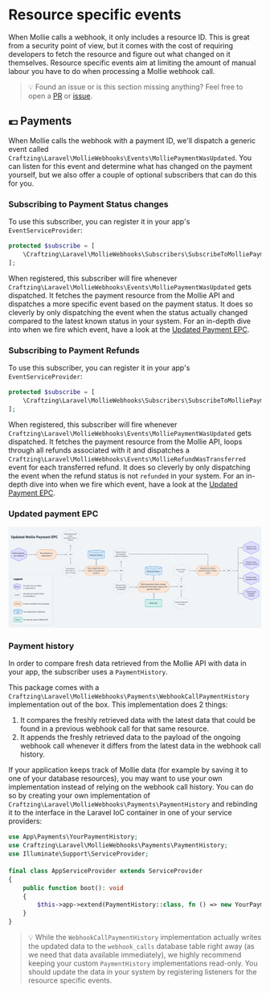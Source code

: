Resource specific events
===

When Mollie calls a webhook, it only includes a resource ID. This is great from a security point of view, but it comes 
with the cost of requiring developers to fetch the resource and figure out what changed on it themselves. Resource 
specific events aim at limiting the amount of manual labour you have to do when processing a Mollie webhook call.

> 💡 Found an issue or is this section missing anything? Feel free to open a
> [PR](https://github.com/craftzing/laravel-mollie-webhooks/compare) or
> [issue](https://github.com/craftzing/laravel-mollie-webhooks/issues/new).

## 💶 Payments

When Mollie calls the webhook with a payment ID, we'll dispatch a generic event called 
`Craftzing\Laravel\MollieWebhooks\Events\MolliePaymentWasUpdated`. You can listen for this event and determine what has
changed on the payment yourself, but we also offer a couple of optional subscribers that can do this for you.

### Subscribing to Payment Status changes

To use this subscriber, you can register it in your app's `EventServiceProvider`:
```php
protected $subscribe = [
    \Craftzing\Laravel\MollieWebhooks\Subscribers\SubscribeToMolliePaymentStatusChanges::class,
];
```

When registered, this subscriber will fire whenever `Craftzing\Laravel\MollieWebhooks\Events\MolliePaymentWasUpdated` 
gets dispatched. It fetches the payment resource from the Mollie API and dispatches a more specific event based on the 
payment status. It does so cleverly by only dispatching the event when the status actually changed compared to the 
latest known status in your system. For an in-depth dive into when we fire which event, have a look at the 
[Updated Payment EPC](#updated-payment-epc).

### Subscribing to Payment Refunds

To use this subscriber, you can register it in your app's `EventServiceProvider`:
```php
protected $subscribe = [
    \Craftzing\Laravel\MollieWebhooks\Subscribers\SubscribeToMolliePaymentRefunds::class,
];
```

When registered, this subscriber will fire whenever `Craftzing\Laravel\MollieWebhooks\Events\MolliePaymentWasUpdated`
gets dispatched. It fetches the payment resource from the Mollie API, loops through all refunds associated with it and
dispatches a `Craftzing\Laravel\MollieWebhooks\Events\MollieRefundWasTransferred` event for each transferred refund. It 
does so cleverly by only dispatching the event when the refund status is not `refunded` in your system. For an in-depth 
dive into when we fire which event, have a look at the [Updated Payment EPC](#updated-payment-epc).

### Updated payment EPC

![Updated Payment EPC](/art/updated-payment-epc.png)

### Payment history

In order to compare fresh data retrieved from the Mollie API with data in your app, the subscriber uses a
`PaymentHistory`.

This package comes with a `Craftzing\Laravel\MollieWebhooks\Payments\WebhookCallPaymentHistory` implementation out of 
the box. This implementation does 2 things:
1. It compares the freshly retrieved data with the latest data that could be found in a previous webhook call 
   for that same resource.
2. It appends the freshly retrieved data to the payload of the ongoing webhook call whenever it differs from 
   the latest data in the webhook call history.

If your application keeps track of Mollie data (for example by saving it to one of your database resources), you may 
want to use your own implementation instead of relying on the webhook call history. You can do so by creating your own 
implementation of `Craftzing\Laravel\MollieWebhooks\Payments\PaymentHistory` and rebinding it to the interface in the 
Laravel IoC container in one of your service providers:
```php
use App\Payments\YourPaymentHistory;
use Craftzing\Laravel\MollieWebhooks\Payments\PaymentHistory;
use Illuminate\Support\ServiceProvider;

final class AppServiceProvider extends ServiceProvider
{
    public function boot(): void
    {
        $this->app->extend(PaymentHistory::class, fn () => new YourPaymentHistory());
    }
}
```

> 💡 While the `WebhookCallPaymentHistory` implementation actually writes the updated data to the `webhook_calls` 
> database table right away (as we need that data available immediately), we highly recommend keeping your custom 
> `PaymentHistory` implementations read-only. You should update the data in your system by registering listeners for 
> the resource specific events.

